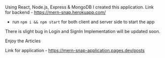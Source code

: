Using React, Node.js, Express & MongoDB I created this application. 
Link for backend - https://mern-snap.herokuapp.com/

- run ```npm i && npm start``` for both client and server side to start the app

There is slight bug in Login and SignIn Implementation will be updated soon.

Enjoy the Articles 

Link for application - https://mern-snap-application.pages.dev/posts